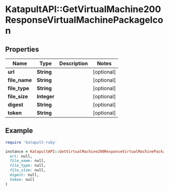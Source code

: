 # KatapultAPI::GetVirtualMachine200ResponseVirtualMachinePackageIcon

## Properties

| Name | Type | Description | Notes |
| ---- | ---- | ----------- | ----- |
| **url** | **String** |  | [optional] |
| **file_name** | **String** |  | [optional] |
| **file_type** | **String** |  | [optional] |
| **file_size** | **Integer** |  | [optional] |
| **digest** | **String** |  | [optional] |
| **token** | **String** |  | [optional] |

## Example

```ruby
require 'katapult-ruby'

instance = KatapultAPI::GetVirtualMachine200ResponseVirtualMachinePackageIcon.new(
  url: null,
  file_name: null,
  file_type: null,
  file_size: null,
  digest: null,
  token: null
)
```

